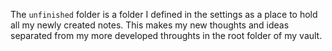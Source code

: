 The `unfinished` folder is a folder I defined in the settings as a place to hold all my newly created notes. This makes my new thoughts and ideas separated from my more developed throughts in the root folder of my vault. 